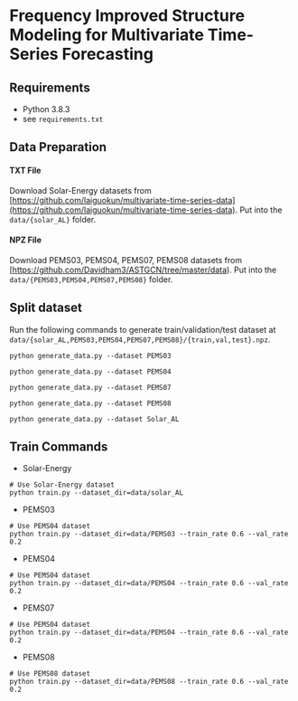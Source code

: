 # Frequency Improved Structure Modeling for Multivariate Time-Series Forecasting
## Requirements
- Python 3.8.3
- see `requirements.txt`

## Data Preparation

#### TXT File
Download Solar-Energy datasets from [https://github.com/laiguokun/multivariate-time-series-data](https://github.com/laiguokun/multivariate-time-series-data). Put into the `data/{solar_AL}` folder.

#### NPZ File

Download PEMS03, PEMS04, PEMS07, PEMS08 datasets from [https://github.com/Davidham3/ASTGCN/tree/master/data). Put into the `data/{PEMS03,PEMS04,PEMS07,PEMS08}` folder.

## Split dataset

Run the following commands to generate train/validation/test dataset at `data/{solar_AL,PEMS03,PEMS04,PEMS07,PEMS08}/{train,val,test}.npz`.

```
python generate_data.py --dataset PEMS03

python generate_data.py --dataset PEMS04

python generate_data.py --dataset PEMS07

python generate_data.py --dataset PEMS08

python generate_data.py --dataset Solar_AL
```

## Train Commands

* Solar-Energy
```
# Use Solar-Energy dataset
python train.py --dataset_dir=data/solar_AL
```
* PEMS03
```
# Use PEMS04 dataset
python train.py --dataset_dir=data/PEMS03 --train_rate 0.6 --val_rate 0.2
```
* PEMS04
```
# Use PEMS04 dataset
python train.py --dataset_dir=data/PEMS04 --train_rate 0.6 --val_rate 0.2
```
* PEMS07
```
# Use PEMS04 dataset
python train.py --dataset_dir=data/PEMS04 --train_rate 0.6 --val_rate 0.2
```
* PEMS08
```
# Use PEMS08 dataset
python train.py --dataset_dir=data/PEMS08 --train_rate 0.6 --val_rate 0.2
```